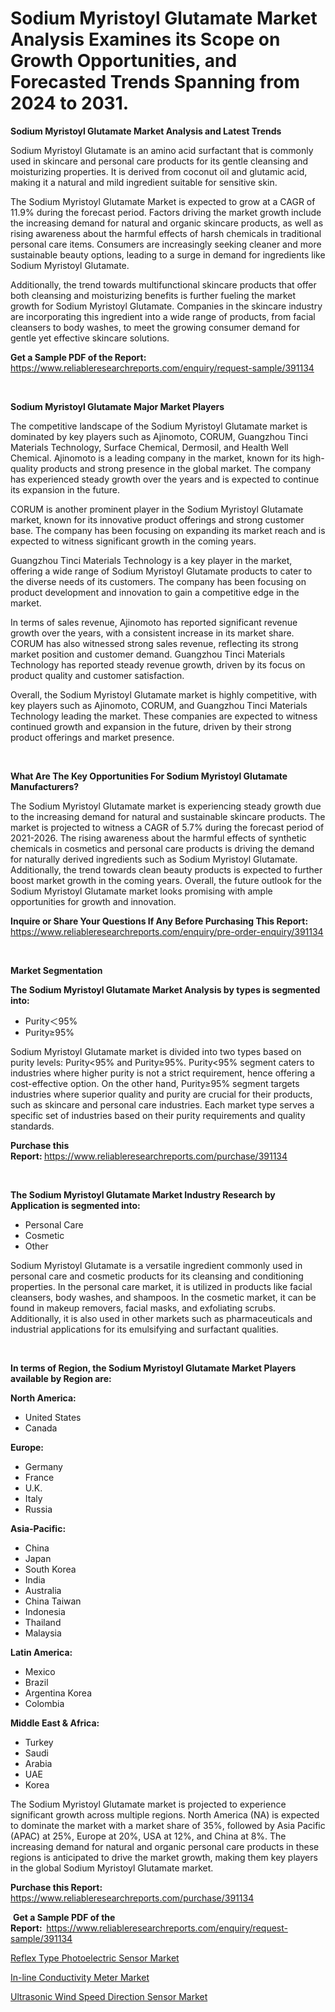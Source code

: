 <p><h1>Sodium Myristoyl Glutamate Market Analysis Examines its Scope on Growth Opportunities, and Forecasted Trends Spanning from 2024 to 2031.</h1></p><p><strong>Sodium Myristoyl Glutamate Market Analysis and Latest Trends</strong></p>
<p><p>Sodium Myristoyl Glutamate is an amino acid surfactant that is commonly used in skincare and personal care products for its gentle cleansing and moisturizing properties. It is derived from coconut oil and glutamic acid, making it a natural and mild ingredient suitable for sensitive skin.</p><p>The Sodium Myristoyl Glutamate Market is expected to grow at a CAGR of 11.9% during the forecast period. Factors driving the market growth include the increasing demand for natural and organic skincare products, as well as rising awareness about the harmful effects of harsh chemicals in traditional personal care items. Consumers are increasingly seeking cleaner and more sustainable beauty options, leading to a surge in demand for ingredients like Sodium Myristoyl Glutamate.</p><p>Additionally, the trend towards multifunctional skincare products that offer both cleansing and moisturizing benefits is further fueling the market growth for Sodium Myristoyl Glutamate. Companies in the skincare industry are incorporating this ingredient into a wide range of products, from facial cleansers to body washes, to meet the growing consumer demand for gentle yet effective skincare solutions.</p></p>
<p><strong>Get a Sample PDF of the Report:&nbsp;</strong> <a href="https://www.reliableresearchreports.com/enquiry/request-sample/391134">https://www.reliableresearchreports.com/enquiry/request-sample/391134</a></p>
<p>&nbsp;</p>
<p><strong>Sodium Myristoyl Glutamate Major Market Players</strong></p>
<p><p>The competitive landscape of the Sodium Myristoyl Glutamate market is dominated by key players such as Ajinomoto, CORUM, Guangzhou Tinci Materials Technology, Surface Chemical, Dermosil, and Health Well Chemical. Ajinomoto is a leading company in the market, known for its high-quality products and strong presence in the global market. The company has experienced steady growth over the years and is expected to continue its expansion in the future.</p><p>CORUM is another prominent player in the Sodium Myristoyl Glutamate market, known for its innovative product offerings and strong customer base. The company has been focusing on expanding its market reach and is expected to witness significant growth in the coming years.</p><p>Guangzhou Tinci Materials Technology is a key player in the market, offering a wide range of Sodium Myristoyl Glutamate products to cater to the diverse needs of its customers. The company has been focusing on product development and innovation to gain a competitive edge in the market.</p><p>In terms of sales revenue, Ajinomoto has reported significant revenue growth over the years, with a consistent increase in its market share. CORUM has also witnessed strong sales revenue, reflecting its strong market position and customer demand. Guangzhou Tinci Materials Technology has reported steady revenue growth, driven by its focus on product quality and customer satisfaction.</p><p>Overall, the Sodium Myristoyl Glutamate market is highly competitive, with key players such as Ajinomoto, CORUM, and Guangzhou Tinci Materials Technology leading the market. These companies are expected to witness continued growth and expansion in the future, driven by their strong product offerings and market presence.</p></p>
<p>&nbsp;</p>
<p><strong>What Are The Key Opportunities For Sodium Myristoyl Glutamate Manufacturers?</strong></p>
<p><p>The Sodium Myristoyl Glutamate market is experiencing steady growth due to the increasing demand for natural and sustainable skincare products. The market is projected to witness a CAGR of 5.7% during the forecast period of 2021-2026. The rising awareness about the harmful effects of synthetic chemicals in cosmetics and personal care products is driving the demand for naturally derived ingredients such as Sodium Myristoyl Glutamate. Additionally, the trend towards clean beauty products is expected to further boost market growth in the coming years. Overall, the future outlook for the Sodium Myristoyl Glutamate market looks promising with ample opportunities for growth and innovation.</p></p>
<p><strong>Inquire or Share Your Questions If Any Before Purchasing This Report:</strong> <a href="https://www.reliableresearchreports.com/enquiry/pre-order-enquiry/391134">https://www.reliableresearchreports.com/enquiry/pre-order-enquiry/391134</a></p>
<p>&nbsp;</p>
<p><strong>Market Segmentation</strong></p>
<p><strong>The Sodium Myristoyl Glutamate Market Analysis by types is segmented into:</strong></p>
<p><ul><li>Purity＜95%</li><li>Purity≥95%</li></ul></p>
<p><p>Sodium Myristoyl Glutamate market is divided into two types based on purity levels: Purity<95% and Purity≥95%. Purity<95% segment caters to industries where higher purity is not a strict requirement, hence offering a cost-effective option. On the other hand, Purity≥95% segment targets industries where superior quality and purity are crucial for their products, such as skincare and personal care industries. Each market type serves a specific set of industries based on their purity requirements and quality standards.</p></p>
<p><strong>Purchase this Report:&nbsp;</strong><a href="https://www.reliableresearchreports.com/purchase/391134">https://www.reliableresearchreports.com/purchase/391134</a></p>
<p>&nbsp;</p>
<p><strong>The Sodium Myristoyl Glutamate Market Industry Research by Application is segmented into:</strong></p>
<p><ul><li>Personal Care</li><li>Cosmetic</li><li>Other</li></ul></p>
<p><p>Sodium Myristoyl Glutamate is a versatile ingredient commonly used in personal care and cosmetic products for its cleansing and conditioning properties. In the personal care market, it is utilized in products like facial cleansers, body washes, and shampoos. In the cosmetic market, it can be found in makeup removers, facial masks, and exfoliating scrubs. Additionally, it is also used in other markets such as pharmaceuticals and industrial applications for its emulsifying and surfactant qualities.</p></p>
<p>&nbsp;</p>
<p><strong>In terms of Region, the Sodium Myristoyl Glutamate Market Players available by Region are:</strong></p>
<p>
    <p> <strong> North America: </strong>
        <ul>
            <li>United States</li>
            <li>Canada</li>
        </ul>
        </p> 
    <p> <strong> Europe: </strong>
        <ul>
            <li>Germany</li>
            <li>France</li>
            <li>U.K.</li>
            <li>Italy</li>
            <li>Russia</li>
        </ul>
        </p> 
    <p> <strong> Asia-Pacific: </strong>
        <ul>
            <li>China</li>
            <li>Japan</li>
            <li>South Korea</li>
            <li>India</li>
            <li>Australia</li>
            <li>China Taiwan</li>
            <li>Indonesia</li>
            <li>Thailand</li>
            <li>Malaysia</li>
        </ul>
        </p> 
    <p> <strong> Latin America: </strong>
        <ul>
            <li>Mexico</li>
            <li>Brazil</li>
            <li>Argentina Korea</li>
            <li>Colombia</li>
        </ul>
        </p> 
    <p> <strong> Middle East & Africa: </strong>
        <ul>
            <li>Turkey</li>
            <li>Saudi</li>
            <li>Arabia</li>
            <li>UAE</li>
            <li>Korea</li>
        </ul>
    </p>
    </p>
<p><p>The Sodium Myristoyl Glutamate market is projected to experience significant growth across multiple regions. North America (NA) is expected to dominate the market with a market share of 35%, followed by Asia Pacific (APAC) at 25%, Europe at 20%, USA at 12%, and China at 8%. The increasing demand for natural and organic personal care products in these regions is anticipated to drive the market growth, making them key players in the global Sodium Myristoyl Glutamate market.</p></p>
<p><strong>Purchase this Report: </strong><a href="https://www.reliableresearchreports.com/purchase/391134">https://www.reliableresearchreports.com/purchase/391134</a></p>
<p>&nbsp;<strong>Get a Sample PDF of the Report:&nbsp;&nbsp;</strong><a href="https://www.reliableresearchreports.com/enquiry/request-sample/391134">https://www.reliableresearchreports.com/enquiry/request-sample/391134</a></p>
<p><strong></strong></p>
<p><p><a href="https://view.publitas.com/reportprime-1/reflex-type-photoelectric-sensor-market-growth-market-trends-covid-19-impact-and-forecasts-for-period-from-2023-2030/">Reflex Type Photoelectric Sensor Market</a></p><p><a href="https://view.publitas.com/reportprime-1/in-line-conductivity-meter-market-growth-market-trends-covid-19-impact-and-forecasts-for-period-from-2023-2030/">In-line Conductivity Meter Market</a></p><p><a href="https://view.publitas.com/reportprime-1/ultrasonic-wind-speed-direction-sensor-market-research-report-reveals-the-latest-trends-and-opportunities-of-this-market-for-period-from-2023-2030/">Ultrasonic Wind Speed Direction Sensor Market</a></p></p>